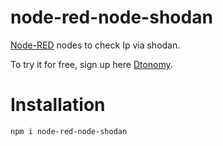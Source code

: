 # node-red-node-shodan
[Node-RED](https://nodered.org/) nodes to check Ip via shodan.

To try it for free, sign up here [Dtonomy](https://www.dtonomy.com/pricing/). 
# Installation
```
npm i node-red-node-shodan
```